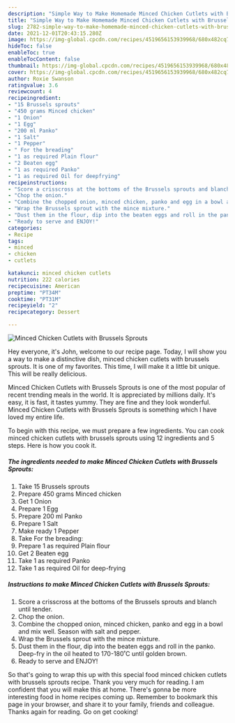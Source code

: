 ```yaml
---
description: "Simple Way to Make Homemade Minced Chicken Cutlets with Brussels Sprouts"
title: "Simple Way to Make Homemade Minced Chicken Cutlets with Brussels Sprouts"
slug: 2782-simple-way-to-make-homemade-minced-chicken-cutlets-with-brussels-sprouts
date: 2021-12-01T20:43:15.280Z
image: https://img-global.cpcdn.com/recipes/4519656153939968/680x482cq70/minced-chicken-cutlets-with-brussels-sprouts-recipe-main-photo.jpg
hideToc: false
enableToc: true
enableTocContent: false
thumbnail: https://img-global.cpcdn.com/recipes/4519656153939968/680x482cq70/minced-chicken-cutlets-with-brussels-sprouts-recipe-main-photo.jpg
cover: https://img-global.cpcdn.com/recipes/4519656153939968/680x482cq70/minced-chicken-cutlets-with-brussels-sprouts-recipe-main-photo.jpg
author: Roxie Swanson
ratingvalue: 3.6
reviewcount: 4
recipeingredient:
- "15 Brussels sprouts"
- "450 grams Minced chicken"
- "1 Onion"
- "1 Egg"
- "200 ml Panko"
- "1 Salt"
- "1 Pepper"
- " For the breading"
- "1 as required Plain flour"
- "2 Beaten egg"
- "1 as required Panko"
- "1 as required Oil for deepfrying"
recipeinstructions:
- "Score a crisscross at the bottoms of the Brussels sprouts and blanch until tender."
- "Chop the onion."
- "Combine the chopped onion, minced chicken, panko and egg in a bowl and mix well. Season with salt and pepper."
- "Wrap the Brussels sprout with the mince mixture."
- "Dust them in the flour, dip into the beaten eggs and roll in the panko. Deep-fry in the oil heated to 170-180˚C until golden brown."
- "Ready to serve and ENJOY!"
categories:
- Recipe
tags:
- minced
- chicken
- cutlets

katakunci: minced chicken cutlets 
nutrition: 222 calories
recipecuisine: American
preptime: "PT34M"
cooktime: "PT31M"
recipeyield: "2"
recipecategory: Dessert

---
```



![Minced Chicken Cutlets with Brussels Sprouts](https://img-global.cpcdn.com/recipes/4519656153939968/680x482cq70/minced-chicken-cutlets-with-brussels-sprouts-recipe-main-photo.jpg)

Hey everyone, it's John, welcome to our recipe page. Today, I will show you a way to make a distinctive dish, minced chicken cutlets with brussels sprouts. It is one of my favorites. This time, I will make it a little bit unique. This will be really delicious.

Minced Chicken Cutlets with Brussels Sprouts is one of the most popular of recent trending meals in the world. It is appreciated by millions daily. It's easy, it is fast, it tastes yummy. They are fine and they look wonderful. Minced Chicken Cutlets with Brussels Sprouts is something which I have loved my entire life.




To begin with this recipe, we must prepare a few ingredients. You can cook minced chicken cutlets with brussels sprouts using 12 ingredients and 5 steps. Here is how you cook it.

<!--inarticleads1-->

##### The ingredients needed to make Minced Chicken Cutlets with Brussels Sprouts:

1. Take 15 Brussels sprouts
1. Prepare 450 grams Minced chicken
1. Get 1 Onion
1. Prepare 1 Egg
1. Prepare 200 ml Panko
1. Prepare 1 Salt
1. Make ready 1 Pepper
1. Take  For the breading:
1. Prepare 1 as required Plain flour
1. Get 2 Beaten egg
1. Take 1 as required Panko
1. Take 1 as required Oil for deep-frying




<!--inarticleads2-->

##### Instructions to make Minced Chicken Cutlets with Brussels Sprouts:

1. Score a crisscross at the bottoms of the Brussels sprouts and blanch until tender.
1. Chop the onion.
1. Combine the chopped onion, minced chicken, panko and egg in a bowl and mix well. Season with salt and pepper.
1. Wrap the Brussels sprout with the mince mixture.
1. Dust them in the flour, dip into the beaten eggs and roll in the panko. Deep-fry in the oil heated to 170-180˚C until golden brown.
1. Ready to serve and ENJOY!



So that's going to wrap this up with this special food minced chicken cutlets with brussels sprouts recipe. Thank you very much for reading. I am confident that you will make this at home. There's gonna be more interesting food in home recipes coming up. Remember to bookmark this page in your browser, and share it to your family, friends and colleague. Thanks again for reading. Go on get cooking!
